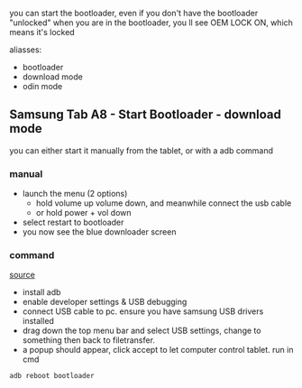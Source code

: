 
you can start the bootloader, even if you don't have the bootloader "unlocked"
when you are in the bootloader, you ll see OEM LOCK ON, which means it's locked


aliasses:
- bootloader
- download mode
- odin mode



## Samsung Tab A8 - Start Bootloader - download mode
you can either start it manually from the tablet, or with a adb command
### manual
- launch the menu (2 options)
	- hold volume up volume down, and meanwhile connect the usb cable
	- or hold power + vol down
- select restart to bootloader
- you now see the blue downloader screen
### command
[source](https://source.android.com/docs/core/architecture/bootloader/locking_unlocking)
- install adb
- enable developer settings & USB debugging
- connect USB cable to pc. ensure you have samsung USB drivers installed
- drag down the top menu bar and select USB settings, change to something then back to filetransfer.
- a popup should appear, click accept to let computer control tablet.
run in cmd
```
adb reboot bootloader
```

